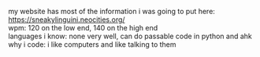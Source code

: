 my website has most of the information i was going to put here: https://sneakylinguini.neocities.org/ <br /> 
wpm: 120 on the low end, 140 on the high end <br /> 
languages i know: none very well, can do passable code in python and ahk <br /> 
why i code: i like computers and like talking to them <br /> 
<!---
SneakyLinguini/SneakyLinguini is a ✨ special ✨ repository because its `README.md` (this file) appears on your GitHub profile.
You can click the Preview link to take a look at your changes.
--->
